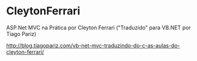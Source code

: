 # CleytonFerrari
ASP.Net MVC na Prática por Cleyton Ferrari ("Traduzido" para VB.NET por Tiago Pariz)

http://blog.tiagopariz.com/vb-net-mvc-traduzindo-do-c-as-aulas-do-cleyton-ferrari/
